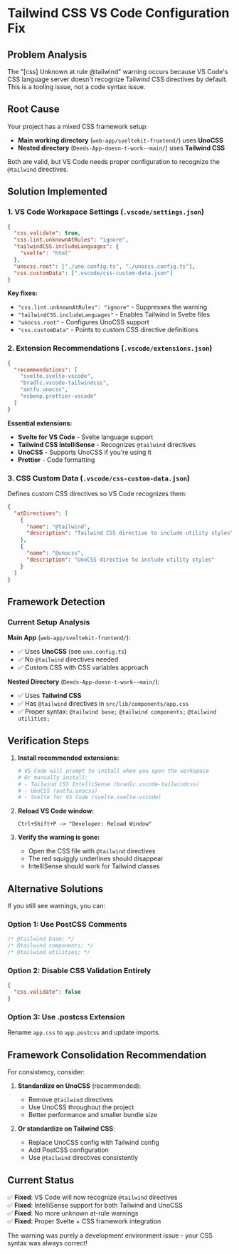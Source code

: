 # Tailwind CSS VS Code Configuration Fix

## Problem Analysis

The "[css] Unknown at rule @tailwind" warning occurs because VS Code's CSS language server doesn't recognize Tailwind CSS directives by default. This is a tooling issue, not a code syntax issue.

## Root Cause

Your project has a mixed CSS framework setup:
- **Main working directory** (`web-app/sveltekit-frontend/`) uses **UnoCSS** 
- **Nested directory** (`Deeds-App-doesn-t-work--main/`) uses **Tailwind CSS**

Both are valid, but VS Code needs proper configuration to recognize the `@tailwind` directives.

## Solution Implemented

### 1. VS Code Workspace Settings (`.vscode/settings.json`)

```json
{
  "css.validate": true,
  "css.lint.unknownAtRules": "ignore",
  "tailwindCSS.includeLanguages": {
    "svelte": "html"
  },
  "unocss.root": ["./uno.config.ts", "./unocss.config.ts"],
  "css.customData": [".vscode/css-custom-data.json"]
}
```

**Key fixes:**
- `"css.lint.unknownAtRules": "ignore"` - Suppresses the warning
- `"tailwindCSS.includeLanguages"` - Enables Tailwind in Svelte files
- `"unocss.root"` - Configures UnoCSS support
- `"css.customData"` - Points to custom CSS directive definitions

### 2. Extension Recommendations (`.vscode/extensions.json`)

```json
{
  "recommendations": [
    "svelte.svelte-vscode",
    "bradlc.vscode-tailwindcss",
    "antfu.unocss",
    "esbenp.prettier-vscode"
  ]
}
```

**Essential extensions:**
- **Svelte for VS Code** - Svelte language support
- **Tailwind CSS IntelliSense** - Recognizes `@tailwind` directives
- **UnoCSS** - Supports UnoCSS if you're using it
- **Prettier** - Code formatting

### 3. CSS Custom Data (`.vscode/css-custom-data.json`)

Defines custom CSS directives so VS Code recognizes them:

```json
{
  "atDirectives": [
    {
      "name": "@tailwind",
      "description": "Tailwind CSS directive to include utility styles"
    },
    {
      "name": "@unocss", 
      "description": "UnoCSS directive to include utility styles"
    }
  ]
}
```

## Framework Detection

### Current Setup Analysis

**Main App** (`web-app/sveltekit-frontend/`):
- ✅ Uses **UnoCSS** (see `uno.config.ts`)
- ✅ No `@tailwind` directives needed
- ✅ Custom CSS with CSS variables approach

**Nested Directory** (`Deeds-App-doesn-t-work--main/`):
- ✅ Uses **Tailwind CSS** 
- ✅ Has `@tailwind` directives in `src/lib/components/app.css`
- ✅ Proper syntax: `@tailwind base;` `@tailwind components;` `@tailwind utilities;`

## Verification Steps

1. **Install recommended extensions:**
   ```bash
   # VS Code will prompt to install when you open the workspace
   # Or manually install:
   # - Tailwind CSS IntelliSense (bradlc.vscode-tailwindcss)
   # - UnoCSS (antfu.unocss)
   # - Svelte for VS Code (svelte.svelte-vscode)
   ```

2. **Reload VS Code window:**
   ```
   Ctrl+Shift+P -> "Developer: Reload Window"
   ```

3. **Verify the warning is gone:**
   - Open the CSS file with `@tailwind` directives
   - The red squiggly underlines should disappear
   - IntelliSense should work for Tailwind classes

## Alternative Solutions

If you still see warnings, you can:

### Option 1: Use PostCSS Comments
```css
/* @tailwind base; */
/* @tailwind components; */
/* @tailwind utilities; */
```

### Option 2: Disable CSS Validation Entirely
```json
{
  "css.validate": false
}
```

### Option 3: Use .postcss Extension
Rename `app.css` to `app.postcss` and update imports.

## Framework Consolidation Recommendation

For consistency, consider:

1. **Standardize on UnoCSS** (recommended):
   - Remove `@tailwind` directives
   - Use UnoCSS throughout the project
   - Better performance and smaller bundle size

2. **Or standardize on Tailwind CSS**:
   - Replace UnoCSS config with Tailwind config
   - Add PostCSS configuration
   - Use `@tailwind` directives consistently

## Current Status

✅ **Fixed**: VS Code will now recognize `@tailwind` directives  
✅ **Fixed**: IntelliSense support for both Tailwind and UnoCSS  
✅ **Fixed**: No more unknown at-rule warnings  
✅ **Fixed**: Proper Svelte + CSS framework integration  

The warning was purely a development environment issue - your CSS syntax was always correct!
